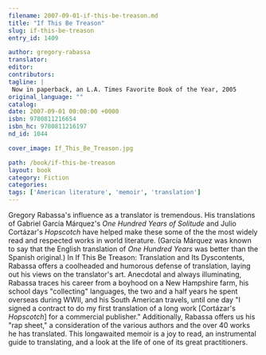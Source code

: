 ```yaml
---
filename: 2007-09-01-if-this-be-treason.md
title: "If This Be Treason"
slug: if-this-be-treason
entry_id: 1409

author: gregory-rabassa
translator: 
editor: 
contributors: 
tagline: |
 Now in paperback, an L.A. Times Favorite Book of the Year, 2005
original_language: ""
catalog: 
date: 2007-09-01 00:00:00 +0000 
isbn: 9780811216654
isbn_hc: 9780811216197
nd_id: 1044

cover_image: If_This_Be_Treason.jpg

path: /book/if-this-be-treason
layout: book
category: Fiction
categories: 
tags: ['American literature', 'memoir', 'translation']
---
```

Gregory Rabassa's influence as a translator is tremendous. His translations of Gabriel García Márquez's *One Hundred Years of Solitude* and Julio Cortázar's *Hopscotch* have helped make these some of the the most widely read and respected works in world literature. (García Márquez was known to say that the English translation of *One Hundred Years* was better than the Spanish original.) In If This Be Treason: Translation and Its Dyscontents, Rabassa offers a coolheaded and humorous defense of translation, laying out his views on the translator's art. Anecdotal and always illuminating, Rabassa traces his career from a boyhood on a New Hampshire farm, his school days "collecting" languages, the two and a half years he spent overseas during WWII, and his South American travels, until one day "I signed a contract to do my first translation of a long work [Cortázar's *Hopscotch*] for a commercial publisher." Additionally, Rabassa offers us his "rap sheet," a consideration of the various authors and the over 40 works he has translated. This longawaited memoir is a joy to read, an instrumental guide to translating, and a look at the life of one of its great practitioners.





